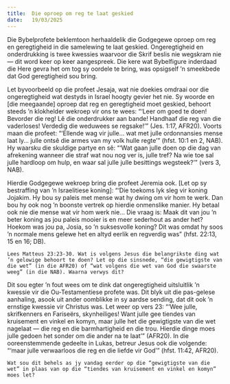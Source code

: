 ```yaml
---
title:  Die oproep om reg te laat geskied
date:   19/03/2025
---
```


Die Bybelprofete beklemtoon herhaaldelik die Godgegewe oproep om reg en geregtigheid in die samelewing te laat geskied. Ongeregtigheid en onderdrukking is twee kwessies waarvoor die Skrif beslis nie wegskram nie — dit word keer op keer aangespreek. Die kere wat Bybelfigure inderdaad die Here gevra het om tog sy oordele te bring, was opsigself ’n smeekbede dat God geregtigheid sou bring.

Let byvoorbeeld op die profeet Jesaja, wat nie doekies omdraai oor die ongeregtigheid wat destyds in Israel hoogty gevier het nie. Sy woorde en [die meegaande] oproep dat reg en geregtigheid moet geskied, behoort steeds ’n klokhelder wekroep vir ons te wees: “‘Leer om goed te doen! Bevorder die reg! Lê die onderdrukker aan bande! Handhaaf die reg van die vaderloses! Verdedig die weduwees se regsake!’” (Jes. 1:17, AFR20). Voorts maan die profeet: “‘Ellende wag vir julle… wat met julle ordonnansies mense laat ly… julle ontsê die armes van my volk hulle regte’” (hfst. 10:1 en 2, NAB). Hy waarsku die skuldige partye en sê: “‘Wat gaan julle doen op die dag van afrekening wanneer die straf wat nou nog ver is, julle tref? Na wie toe sal julle hardloop om hulp, en waar sal julle julle besittings wegsteek?’” (vers 3, NAB).

Hierdie Godgegewe wekroep bring die profeet Jeremia ook. [Let op sy bestraffing van ’n Israelitiese koning]: “‘Die toekoms lyk sleg vir koning Jojakim. Hy bou sy paleis met mense wat hy dwing om vir hom te werk. Dan bou hy ook nog ’n boonste vertrek op hierdie onmenslike manier. Hy betaal ook nie die mense wat vir hom werk nie… Die vraag is: Maak dit van jou ’n beter koning as jou paleis mooier is en meer sederhout as ander het? Hoekom was jou pa, Josia, so ’n suksesvolle koning? Dit was omdat hy soos ’n normale mens gelewe het en altyd eerlik en regverdig was” (hfst. 22:13, 15 en 16; DB).

`Lees Matteus 23:23-30. Wat is volgens Jesus die belangrikste ding wat ’n gelowige behoort te doen? Let op die sinsnede, “die gewigtigste van die wet” (in die AFR20) of “wat volgens die wet van God die swaarste weeg” (in die NAB). Waarna verwys dit?`

Dit sou egter ’n fout wees om te dink dat ongeregtigheid uitsluitlik ’n kwessie vir die Ou-Testamentiese profete was. Dit blyk uit die pas-gelese aanhaling, asook uit ander oomblikke in sy aardse sending, dat dit ook ’n ernstige kwessie vir Christus was. Let weer op vers 23: “‘Wee julle, skrifkenners en Fariseërs, skynheiliges! Want julle gee tiendes van kruisement en vinkel en komyn, maar julle het die gewigtigste van die wet nagelaat — die reg en die barmhartigheid en die trou. Hierdie dinge moes julle gedoen het sonder om die ander na te laat’” (AFR20). In die ooreenstemmende gedeelte in Lukas, betreur Jesus ook die volgende: “‘maar julle verwaarloos die reg en die liefde vir God’” (hfst. 11:42, AFR20).

`Wat sou dit behels as jy vandag eerder op die “gewigtigste van die wet” in plaas van op die “tiendes van kruisement en vinkel en komyn” moes let?`
